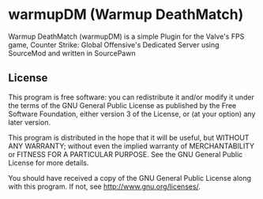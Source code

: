 # warmupDM (Warmup DeathMatch)
Warmup DeathMatch (warmupDM) is a simple Plugin for the Valve's FPS game, Counter Strike: Global Offensive's Dedicated Server using SourceMod and written in SourcePawn

## License
This program is free software: you can redistribute it and/or modify
it under the terms of the GNU General Public License as published by
the Free Software Foundation, either version 3 of the License, or
(at your option) any later version.

This program is distributed in the hope that it will be useful,
but WITHOUT ANY WARRANTY; without even the implied warranty of
MERCHANTABILITY or FITNESS FOR A PARTICULAR PURPOSE.  See the
GNU General Public License for more details.

You should have received a copy of the GNU General Public License
along with this program.  If not, see <http://www.gnu.org/licenses/>.
